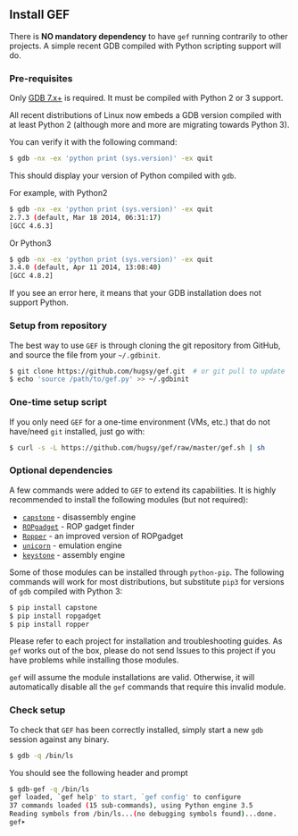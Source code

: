 ## Install GEF

There is **NO mandatory dependency** to have `gef` running contrarily to other projects.
A simple recent GDB compiled with Python scripting support will do.


### Pre-requisites
Only [GDB 7.x+](https://www.gnu.org/s/gdb) is required. It must be compiled with Python 2 or 3 support. 

All recent distributions of Linux now embeds a GDB version compiled with at least Python 2 (although more and more are migrating towards Python 3).

You can verify it with the following command:

```bash
$ gdb -nx -ex 'python print (sys.version)' -ex quit
```

This should display your version of Python compiled with `gdb`.

For example, with Python2
```bash
$ gdb -nx -ex 'python print (sys.version)' -ex quit
2.7.3 (default, Mar 18 2014, 06:31:17)
[GCC 4.6.3]
```

Or Python3
```bash
$ gdb -nx -ex 'python print (sys.version)' -ex quit
3.4.0 (default, Apr 11 2014, 13:08:40)
[GCC 4.8.2]
```

If you see an error here, it means that your GDB installation does not support Python. 


### Setup from repository

The best way to use `GEF` is through cloning the git repository from GitHub, and
source the file from your `~/.gdbinit`.

```bash
$ git clone https://github.com/hugsy/gef.git  # or git pull to update
$ echo 'source /path/to/gef.py' >> ~/.gdbinit
```

### One-time setup script

If you only need `GEF` for a one-time environment (VMs, etc.) that do not
have/need `git` installed, just go with:

```bash
$ curl -s -L https://github.com/hugsy/gef/raw/master/gef.sh | sh
```

### Optional dependencies

A few commands were added to `GEF` to extend its capabilities. It is
highly recommended to install the following modules (but not required):

- [`capstone`](https://github.com/aquynh/capstone) - disassembly engine
- [`ROPgadget`](https://github.com/JonathanSalwan/ROPgadget) - ROP gadget finder
- [`Ropper`](https://github.com/sashs/Ropper) - an improved version of  ROPgadget
- [`unicorn`](https://github.com/unicorn-engine/unicorn) - emulation engine
- [`keystone`](https://github.com/keystone-engine/keystone) - assembly engine

Some of those modules can be installed through `python-pip`. The following
commands will work for most distributions, but substitute `pip3` for versions of `gdb` compiled with Python 3:
```bash
$ pip install capstone
$ pip install ropgadget
$ pip install ropper
```

Please refer to each project for installation and troubleshooting guides. As `gef` works out of the box, please do not send Issues to this project if you have problems while installing those modules.

`gef` will assume the module installations are valid. Otherwise, it will automatically disable all the `gef` commands that require this invalid module.


### Check setup

To check that `GEF` has been correctly installed, simply start a new `gdb`
session against any binary.
```bash
$ gdb -q /bin/ls
```

You should see the following header and prompt
```bash
$ gdb-gef -q /bin/ls
gef loaded, `gef help' to start, `gef config' to configure
37 commands loaded (15 sub-commands), using Python engine 3.5
Reading symbols from /bin/ls...(no debugging symbols found)...done.
gef➤  
```

